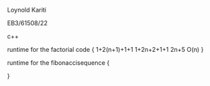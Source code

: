 Loynold Kariti

EB3/61508/22

c++

runtime for the factorial code
{
1+2(n+1)+1+1
1+2n+2+1+1
2n+5
O(n)
}

runtime for the fibonaccisequence
{

}

